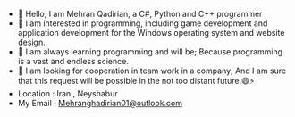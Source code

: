 - 👋 Hello, I am Mehran Qadirian, a C#, Python and C++ programmer
- 👀 I am interested in programming, including game development and application development for the Windows operating system and website design.
- 🌱 I am always learning programming and will be; Because programming is a vast and endless science.
- 💞️ I am looking for cooperation in team work in a company; And I am sure that this request will be possible in the not too distant future.😄⚡
- Location : Iran , Neyshabur
- My Email : Mehranghadirian01@outlook.com
<!---
MehranQadirian/MehranQadirian is a ✨ special ✨ repository because its `README.md` (this file) appears on your GitHub profile.
You can click the Preview link to take a look at your changes.
--->
